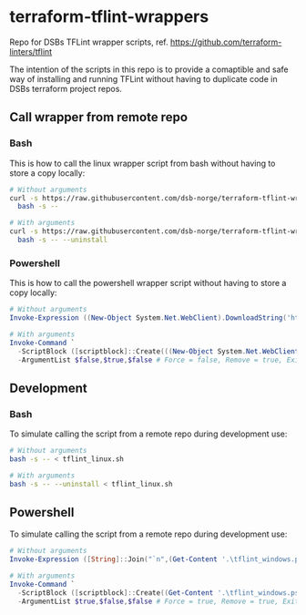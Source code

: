 # terraform-tflint-wrappers

Repo for DSBs TFLint wrapper scripts, ref. https://github.com/terraform-linters/tflint

The intention of the scripts in this repo is to provide a comaptible and safe way of installing and running TFLint without having to duplicate code in DSBs terraform project repos.


## Call wrapper from remote repo

### Bash
This is how to call the linux wrapper script from bash without having to store a copy locally:
```bash
# Without arguments
curl -s https://raw.githubusercontent.com/dsb-norge/terraform-tflint-wrappers/main/tflint_linux.sh |
  bash -s --

# With arguments
curl -s https://raw.githubusercontent.com/dsb-norge/terraform-tflint-wrappers/main/tflint_linux.sh |
  bash -s -- --uninstall
```

### Powershell
This is how to call the powershell wrapper script without having to store a copy locally:
```powershell
# Without arguments
Invoke-Expression ((New-Object System.Net.WebClient).DownloadString('https://raw.githubusercontent.com/dsb-norge/terraform-tflint-wrappers/main/tflint_windows.ps1'))

# With arguments
Invoke-Command `
  -ScriptBlock ([scriptblock]::Create(((New-Object System.Net.WebClient).DownloadString('https://raw.githubusercontent.com/dsb-norge/terraform-tflint-wrappers/main/tflint_windows.ps1')) -join "`n")) `
  -ArgumentList $false,$true,$false # Force = false, Remove = true, ExitWithCode = false
```

## Development

### Bash
To simulate calling the script from a remote repo during development use:
```bash
# Without arguments
bash -s -- < tflint_linux.sh

# With arguments
bash -s -- --uninstall < tflint_linux.sh
```

## Powershell
To simulate calling the script from a remote repo during development use:
```powershell
# Without arguments
Invoke-Expression ([String]::Join("`n",(Get-Content '.\tflint_windows.ps1')))

# With arguments
Invoke-Command `
  -ScriptBlock ([scriptblock]::Create((Get-Content '.\tflint_windows.ps1') -join "`n")) `
  -ArgumentList $true,$false,$false # Force = true, Remove = true, ExitWithCode = false
```